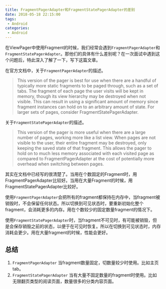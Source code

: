```yaml
---
title: FragmentPagerAdapter和FragmentStatePagerAdapter的差别
date: 2018-05-18 22:15:00
tags:
 - Android
categories:
 - Android
---
```


在ViewPager中使用Fragment的时候，我们经常会遇到`FragmentPagerAdapter`和`FragmentStatePagerAdapter`。那他们的具体有什么差别呢？在一次面试中遇到这个问题后，特此深入了解了一下，写下这篇文章。

在官方文档中，关于`FragmentPagerAdapter`的描述。
>This version of the pager is best for use when there are a handful of typically more static fragments to be paged through, such as a set of tabs. The fragment of each page the user visits will be kept in memory, though its view hierarchy may be destroyed when not visible. This can result in using a significant amount of memory since fragment instances can hold on to an arbitrary amount of state. For larger sets of pages, consider FragmentStatePagerAdapter.

关于`FragmentStatePagerAdapter`的描述。
>This version of the pager is more useful when there are a large number of pages, working more like a list view. When pages are not visible to the user, their entire fragment may be destroyed, only keeping the saved state of that fragment. This allows the pager to hold on to much less memory associated with each visited page as compared to FragmentPagerAdapter at the cost of potentially more overhead when switching between pages.

其实在文档中已经写的很清楚了。当用在个数固定的Fragment时，用FragmentPagerAdapter比较好。当用在大量Fragment的时候，用FragmentStatePagerAdapter比较好。

使用`FragmentPagerAdapter`会把所有的fragment都保持在内存中，当fragment被销毁时，不会保留任何状态。所以切换到可见状态时，要重新初始化整个fragment，会消耗更多的内存。用在个数较少的固定数量fragment的情况下。

使用`FragmentStatePagerAdapter`时，当fragment不可见时，有可能被销毁，但是会保存销毁之前的状态，以便于在可见时恢复。所以在切换到可见状态时，内存消耗会更少。用在大量fragment的时候，性能会更好。

## 总结

1. `FragmentPagerAdapter` 当fragment数量固定，切数量较少时使用。比如主页tab。
2. `FragmentStatePagerAdapter` 当有大量不固定数量的fragment时使用。比如无限翻页类型的阅读页面，数量很多的分类内容页面。